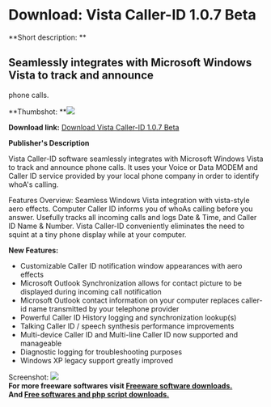 # Download: Vista Caller-ID 1.0.7 Beta

**Short description: **

## Seamlessly integrates with Microsoft Windows Vista to track and announce
phone calls.

  
**Thumbshot: **![](http://www.freewarefiles.com/screenshot/vistacallerid_md.jpg)   
  
**Download link:** [Download Vista Caller-ID 1.0.7 Beta](http://freesoftwares.boysofts.com/Vista-Caller-ID-Beta_program_37254.html)  
  

**Publisher's Description**  
  

Vista Caller-ID software seamlessly integrates with Microsoft Windows Vista to
track and announce phone calls. It uses your Voice or Data MODEM and Caller ID
service provided by your local phone company in order to identify whoA's
calling.

Features Overview: Seamless Windows Vista integration with vista-style aero
effects. Computer Caller ID informs you of whoAs calling before you answer.
Usefully tracks all incoming calls and logs Date & Time, and Caller ID Name &
Number. Vista Caller-ID conveniently eliminates the need to squint at a tiny
phone display while at your computer.

**New Features:**

  * Customizable Caller ID notification window appearances with aero effects 
  * Microsoft Outlook Synchronization allows for contact picture to be displayed during incoming call notification 
  * Microsoft Outlook contact information on your computer replaces caller-id name transmitted by your telephone provider 
  * Powerful Caller ID History logging and synchronization lookup(s) 
  * Talking Caller ID / speech synthesis performance improvements 
  * Multi-device Caller ID and Multi-line Caller ID now supported and manageable 
  * Diagnostic logging for troubleshooting purposes 
  * Windows XP legacy support greatly improved 

  
  
Screenshot: ![](http://www.freewarefiles.com/screenshot/vistacallerid.jpg)  
**For more freeware softwares visit [Freeware software downloads.](http://freesoftwares.boysofts.com/)**   
**And [Free softwares and php script downloads.](http://www.boysofts.com/)**


